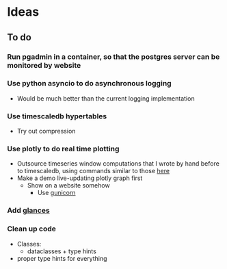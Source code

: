 # Ideas

## To do

### Run pgadmin in a container, so that the postgres server can be monitored by website
  
### Use python asyncio to do asynchronous logging

- Would be much better than the current logging implementation

### Use timescaledb hypertables

- Try out compression

### Use plotly to do real time plotting

- Outsource timeseries window computations that I wrote by hand before to timescaledb, using commands similar to those [here](https://corpglory.com/s/timescaledb-grafana-plotly-time-series-analysis/)
- Make a demo live-updating plotly graph first
  - Show on a website somehow
    - Use [gunicorn](https://www.devcoons.com/how-to-deploy-your-plotly-dash-dashboard-using-docker/)

### Add [glances](https://hub.docker.com/r/nicolargo/glances)

### Clean up code

- Classes:
  - dataclasses + type hints
- proper type hints for everything
